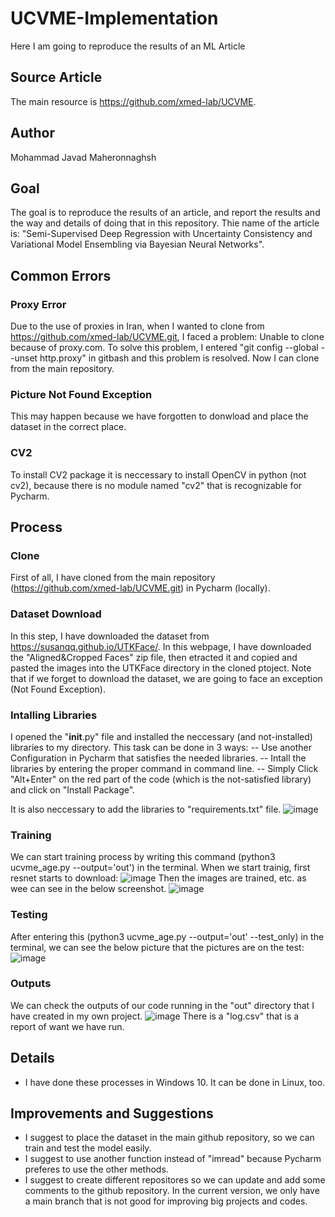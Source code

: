 # UCVME-Implementation
Here I am going to reproduce the results of an ML Article

## Source Article
The main resource is https://github.com/xmed-lab/UCVME.

## Author
Mohammad Javad Maheronnaghsh

## Goal
The goal is to reproduce the results of an article, and report the results and the way and details of doing that in this repository.
Thie name of the article is: "Semi-Supervised Deep Regression with Uncertainty Consistency and Variational Model Ensembling via Bayesian Neural Networks".

## Common Errors
### Proxy Error
Due to the use of proxies in Iran, when I wanted to clone from https://github.com/xmed-lab/UCVME.git, I faced a problem:
Unable to clone because of proxy.com.
To solve this problem, I entered "git config --global --unset http.proxy" in gitbash and this problem is resolved.
Now I can clone from the main repository.
### Picture Not Found Exception
This may happen  because we have forgotten to donwload and place the dataset in the correct place.
### CV2
To install CV2 package it is neccessary to install OpenCV in python (not cv2), because there is no module named "cv2" that is recognizable for Pycharm.


## Process
### Clone
First of all, I have cloned from the main repository (https://github.com/xmed-lab/UCVME.git) in Pycharm (locally).
### Dataset Download
In this step, I have downloaded the dataset from https://susanqq.github.io/UTKFace/.
In this webpage, I have downloaded the "Aligned&Cropped Faces" zip file, then etracted it and copied and pasted the images into the UTKFace directory in the cloned ptoject.
Note that if we forget to download the dataset, we are going to face an exception (Not Found Exception).
### Intalling Libraries
I opened the "__init__.py" file and installed the neccessary (and not-installed) libraries to my directory.
This task can be done in 3 ways:
-- Use another Configuration in Pycharm that satisfies the needed libraries.
-- Intall the libraries by entering the proper command in command line.
-- Simply Click "Alt+Enter" on the red part of the code (which is the not-satisfied library) and click on "Install Package".

It is also neccessary to add the libraries to "requirements.txt" file.
![image](https://user-images.githubusercontent.com/77095635/233777521-fd60f650-dcf0-497a-8c34-d9648ef6aba8.png)

### Training
We can start training process by writing this command (python3 ucvme_age.py --output='out') in the terminal.
When we start trainig, first resnet starts to download:
![image](https://user-images.githubusercontent.com/77095635/233778617-d2b76641-b9a9-46e0-88f0-1a56a79ea3ed.png)
Then the images are trained, etc. as wee can see in the below screenshot.
![image](https://user-images.githubusercontent.com/77095635/233790738-9550068b-e1f7-49f4-9e2d-a87837ad7f73.png)

### Testing
After entering this (python3 ucvme_age.py --output='out' --test_only) in the terminal, we can see the below picture that the pictures are on the test:
![image](https://user-images.githubusercontent.com/77095635/233790906-6da84a76-7306-455c-854b-35a3e2f3b651.png)

### Outputs
We can check the outputs of our code running in the "out" directory that I have created in my own project.
![image](https://user-images.githubusercontent.com/77095635/233791053-aa44fb11-4b3a-44ce-bef8-7496ad76c00a.png)
There is a "log.csv" that is a report of want we have run.

## Details
- I have done these processes in Windows 10. It can be done in Linux, too.


## Improvements and Suggestions
- I suggest to place the dataset in the main github repository, so we can train and test the model easily.
- I suggest to use another function instead of "imread" because Pycharm preferes to use the other methods.
- I suggest to create different repositores so we can update and add some comments to the github repository. In the current version, we only have a main branch that is not good for improving big projects and codes.
